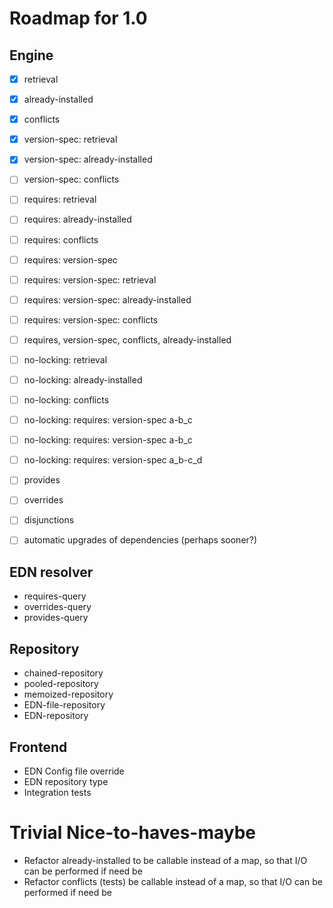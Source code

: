 Roadmap for 1.0
===============

Engine
------
- [X] retrieval
- [X] already-installed
- [X] conflicts
- [X] version-spec: retrieval
- [X] version-spec: already-installed
- [ ] version-spec: conflicts
- [ ] requires: retrieval
- [ ] requires: already-installed
- [ ] requires: conflicts
- [ ] requires: version-spec
- [ ] requires: version-spec: retrieval
- [ ] requires: version-spec: already-installed
- [ ] requires: version-spec: conflicts
- [ ] requires, version-spec, conflicts, already-installed
- [ ] no-locking: retrieval
- [ ] no-locking: already-installed
- [ ] no-locking: conflicts
- [ ] no-locking: requires: version-spec a-b\_c
- [ ] no-locking: requires: version-spec a-b\_c
- [ ] no-locking: requires: version-spec a\_b-c\_d
- [ ] provides
- [ ] overrides
- [ ] disjunctions
- [ ] automatic upgrades of dependencies (perhaps sooner?)


EDN resolver
------------
* requires-query
* overrides-query
* provides-query

Repository
----------
* chained-repository
* pooled-repository
* memoized-repository
* EDN-file-repository
* EDN-repository

Frontend
--------
* EDN Config file override
* EDN repository type
* Integration tests

Trivial Nice-to-haves-maybe
===========================
* Refactor already-installed to be callable instead of
  a map, so that I/O can be performed if need be
* Refactor conflicts (tests) be callable instead of
  a map, so that I/O can be performed if need be
